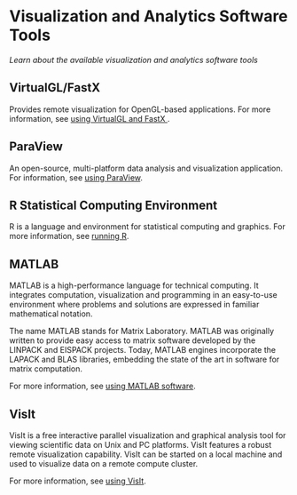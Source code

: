 # Visualization and Analytics Software Tools 

*Learn about the available visualization and analytics software tools*

## VirtualGL/FastX

Provides remote visualization for OpenGL-based applications. For more information, see [using VirtualGL and FastX ](virtualgl_fastx.md).

## ParaView

An open-source, multi-platform data analysis and visualization application. 
For information, see [using ParaView](paraview.md).

## R Statistical Computing Environment

R is a language and environment for statistical computing and graphics. For more information, see [running R](../Development/Languages/r.md).

## MATLAB

MATLAB is a high-performance language for technical computing. It integrates computation, visualization and programming in an easy-to-use environment where problems and solutions are expressed in familiar mathematical notation.

The name MATLAB stands for Matrix Laboratory. MATLAB was originally written to provide easy access to matrix software developed by the LINPACK and EISPACK projects. Today, MATLAB engines incorporate the LAPACK and BLAS libraries, embedding the state of the art in software for matrix computation.

For more information, see [using MATLAB software](../Applications/Matlab/index.md). 

## VisIt

VisIt is a free interactive parallel visualization and graphical analysis tool for viewing scientific data on Unix and PC platforms.  VisIt features a robust remote visualization capability. VisIt can be started on a local machine and used to visualize data on a remote compute cluster. 

For more information, see [using VisIt](visit.md). 
